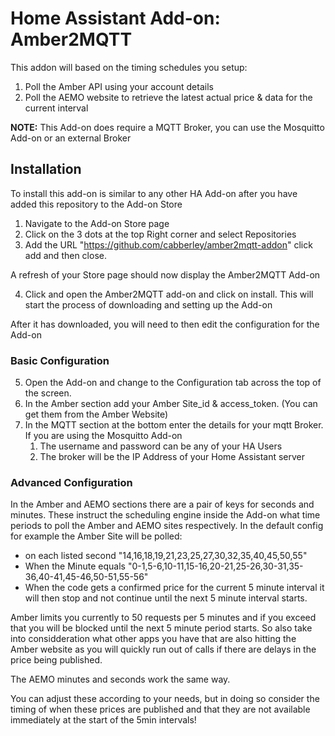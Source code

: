 # Home Assistant Add-on: Amber2MQTT

This addon will based on the timing schedules you setup:
1. Poll the Amber API using your account details
2. Poll the AEMO website to retrieve the latest actual price & data for the current interval

**NOTE:** This Add-on does require a MQTT Broker, you can use the Mosquitto Add-on or an external Broker

## Installation
To install this add-on is similar to any other HA Add-on after you have added this repository to the Add-on Store
1. Navigate to the Add-on Store page
2. Click on the 3 dots at the top Right corner and select Repositories
3. Add the URL "https://github.com/cabberley/amber2mqtt-addon" click add and then close.

A refresh of your Store page should now display the Amber2MQTT Add-on

4. Click and open the Amber2MQTT add-on and click on install. This will start the process of downloading and setting up the Add-on

After it has downloaded, you will need to then edit the configuration for the Add-on

### Basic Configuration

5. Open the Add-on and change to the Configuration tab across the top of the screen.
6. In the Amber section add your Amber Site_id & access_token. (You can get them from the Amber Website)
7. In the MQTT section at the bottom enter the details for your mqtt Broker.
   If you are using the Mosquitto Add-on
   1. The username and password can be any of your HA Users
   2. The broker will be the IP Address of your Home Assistant server
  
### Advanced Configuration

In the Amber and AEMO sections there are a pair of keys for seconds and minutes. These instruct the scheduling engine inside the Add-on what time periods to poll the Amber and AEMO sites respectively.
In the default config for example the Amber Site will be polled:
 - on each listed second "14,16,18,19,21,23,25,27,30,32,35,40,45,50,55"
 - When the Minute equals "0-1,5-6,10-11,15-16,20-21,25-26,30-31,35-36,40-41,45-46,50-51,55-56"
 - When the code gets a confirmed price for the current 5 minute interval it will then stop and not continue until the next 5 minute interval starts.

Amber limits you currently to 50 requests per 5 minutes and if you exceed that you will be blocked until the next 5 minute period starts. So also take into considderation what other apps you have that are also hitting the Amber website as you will quickly run out of calls if there are delays in the price being published.

The AEMO minutes and seconds work the same way.

You can adjust these according to your needs, but in doing so consider the timing of when these prices are published and that they are not available immediately at the start of the 5min intervals!
